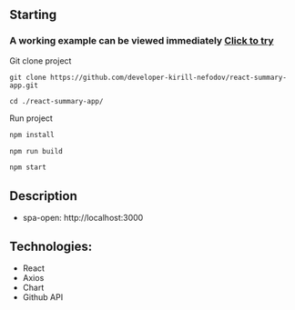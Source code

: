 ## Starting

### A working example can be viewed immediately [Click to try](https://developer-kirill-nefodov.github.io/react-summary-app/)

Git clone project
```
git clone https://github.com/developer-kirill-nefodov/react-summary-app.git

cd ./react-summary-app/
```

Run project
```sh
npm install

npm run build

npm start
```

## Description
* spa-open: http://localhost:3000

## Technologies:
* React
* Axios
* Chart
* Github API

